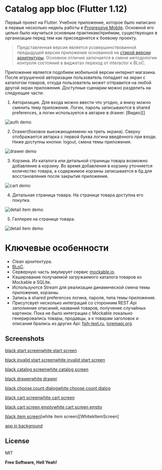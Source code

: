 # Catalog app bloc (Flutter 1.12)

Первый проект на Flutter. Учебное приложение, которое было написано в первые несколько недель работы в [Progressive Mobile][ProgressiveMobile]. Основной его целью было научиться основным практикам/приёмам, существующих в организации перед тем как присоеденятся к боевому проекту.

>Представленная версия является усовершенствованной предыдущей версии приложения основанной на [старой версии архитектуры][GitHubCatalogApp]. Основное отличие залючается в смене методологии контроля состояний в виджетах переход от interactor к BLoC.

Приложение является подобием мобильной версии интернет магазина. После игрушечной авторизации пользователь попадает на экран с каталогом товаров, откуда пользователь может отправится на любой другой экран приложения. Доступные сценарии можно разделить на следующие части:
1) Авторизация. Для входа  можно ввести что угодно, а внизу можно сменить тему приложения. Логин, пароль записываются в shared preferences, а логин используется в автарке в drawer. [Видео][]

![auth demo][AuthDemo]

2) Drawer(боковое выезжающееменю на треть экрана). Сверху отображается автарка с первой буква логина введённого при входе. Ниже доступны кнопки: logout, смена темы приложения.

![drawer demo][DrawerDemo]

3) Корзина. Из каталога или детальной страницы товара возможно добавление в корзину. Во время добавления в корзину уточняется количество товара, а содержимое корзины записывается в бд для восстановления после закрытия приложения.

![cart demo][CartDemo]

4) Детальная страница товара. На странице товара доступна его покупка.

![detail item demo][DetailItemDemo]

5) Галлерея на странице товара.

![detail item demo][DetailItemDemo]

# Ключевые особенности
  - Clean архитектура.
  - [BLoC][BlocReference].
  - Серверную часть эмулирует сервис [mockable.io][MockableIO].
  - Кэширование получаемой загружаемого каталога товаров из Mockable в SQLite.
  - Используются Stream для реализации динамической смена темы приложения, корзины.
  - Запись в shared preferences логина, пароля, типа темы приложения.
  - Присутсвует несколько интеграций со сторонним REST Api заполнение описаний, названий товаров, получение случайных картинок. Пока не было интеграции с Mockable локально генерировались товары, продавцы, а к товарам заголовок и описания брались из других Api: [fish-text.ru][FishTextApi], [loremapi.org][LoremApi].

## Screenshots
[black start screen][BlackStartScreen][white start screen][WhiteStartScreen]

[black invalid start screen][BlackInvalidStartCcreen][white invalid start screen][WhiteInvalidStartCcreen]

[black catalog screen][BlackCatalogScreen][white catalog screen][WhiteCatalogScreen]

[black drawer][BlackDrawer][white drawer][WhiteDrawer]

[black choose count dialog][BlackChooseCountDialog][white choose count dialog][WhiteChooseCountDialog]

[black cart screen][BlackCartScreen][white cart screen][WhiteCartScreenNotEmpty]

[black cart screen empty][BlackCartScreenEmpty][white cart screen empty][WhiteCartScreen]

[black item screen][BlackItemScreen][white item screen][WhitekItemScreen]

[app in background][AppInBackground]

License
----

MIT

**Free Software, Hell Yeah!**

   [ProgressiveMobile]:<http://pmobi.ru/>
   [GitHubCatalogApp]:<https://github.com/iebrosalin/catalog_app/>
   [MockableIO]:<https://www.mockable.io/>
   [AuthDemo]:<https://github.com/iebrosalin/catalog_app_bloc/blob/master/descriptions/gif/demo_login.gi/>
   [DrawerDemo]:<https://github.com/iebrosalin/catalog_app_bloc/blob/master/descriptions/gif/demo_logout.gif>
   [CartDemo]:<https://github.com/iebrosalin/catalog_app_bloc/blob/master/descriptions/gif/demo_cart%20.gif>
   [DetailItemDemo]:<https://github.com/iebrosalin/catalog_app_bloc/blob/master/descriptions/gif/demo_item_page.gif>
   [GalleryDemo]:<https://github.com/iebrosalin/catalog_app_bloc/blob/master/descriptions/gif/gallery_demo.gif>
   [BlocReference]:<https://pub.dev/packages/flutter_bloc>
   [LoremApi]:<https://loremipsum.wiegertschouten.nl>
   [FishTextApi]:<https://fish-text.ru>

   [BlackStartScreen]:<https://github.com/iebrosalin/catalog_app_bloc/blob/master/descriptions/black_start_screen.jpeg>
   [WhiteStartScreen]:<https://github.com/iebrosalin/catalog_app_bloc/blob/master/descriptions/white_start_screen.jpeg>
   [BlackInvalidStartCcreen]:<https://github.com/iebrosalin/catalog_app_bloc/blob/master/descriptions/black_invalid_start_screen.jpeg>
   [WhiteInvalidStartCcreen]:<https://github.com/iebrosalin/catalog_app_bloc/blob/master/descriptions/white_invalid_start_screen.jpeg>
   [BlackCatalogScreen]:<https://github.com/iebrosalin/catalog_app_bloc/blob/master/descriptions/black_catalog_screen.jpeg>
   [WhiteCatalogScreen]:<https://github.com/iebrosalin/catalog_app_bloc/blob/master/descriptions/white_catalog_screen.jpeg>
   [BlackDrawer]:<https://github.com/iebrosalin/catalog_app_bloc/blob/master/descriptions/black_drawer.jpeg>
   [WhiteDrawer]:<https://github.com/iebrosalin/catalog_app_bloc/blob/master/descriptions/white_drawer.jpeg>
   [BlackChooseCountDialog]:<https://github.com/iebrosalin/catalog_app_bloc/blob/master/descriptions/black_choose_count_dialog.jpeg>
   [WhiteChooseCountDialog]:<https://github.com/iebrosalin/catalog_app_bloc/blob/master/descriptions/white_choose_count_dialog.jpeg>
   [WhiteCartScreen]:<https://github.com/iebrosalin/catalog_app_bloc/blob/master/descriptions/white_cart_screen.jpeg>
   [BlackCartScreen]:<https://github.com/iebrosalin/catalog_app_bloc/blob/master/descriptions/black_cart_screen.jpeg>
   [WhiteCartScreenNotEmpty]:<https://github.com/iebrosalin/catalog_app_bloc/blob/master/descriptions/white_cart_screen_not_empty.jpeg>
   [BlackCartScreenEmpty]:<https://github.com/iebrosalin/catalog_app_bloc/blob/master/descriptions/black_cart_screen_empty.jpeg>
   [BlackItemScreen]:<https://github.com/iebrosalin/catalog_app_bloc/blob/master/descriptions/black_item_screen.jpeg>
   [WhiteItemScreen]:<https://github.com/iebrosalin/catalog_app_bloc/blob/master/descriptions/white_item_screen.jpeg>
   [AppInBackground]:<https://github.com/iebrosalin/catalog_app_bloc/blob/master/descriptions/app_in_background.jpeg>























